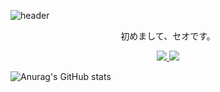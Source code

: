 ![header](https://capsule-render.vercel.app/api?type=waving&color=auto&height=300&section=header&text=seo%20&fontSize=90&animation=fadeIn&fontAlignY=38&desc=Decorate%20GitHub%20Profile%20or%20any%20Repo%20like%20me!&descAlignY=51&descAlign=62)
<p align='center'> 初めまして、セオです。 </p>
<p align='center'>
  <a href="https://github.com/kyechan99/capsule-render/labels/Idea">
    <img src="https://img.shields.io/badge/IDEA%20ISSUE%20-%23F7DF1E.svg?&style=for-the-badge&&logoColor=white"/>
  </a>
  <a href="#demo">
    <img src="https://img.shields.io/badge/DEMO%20-%234FC08D.svg?&style=for-the-badge&&logoColor=white"/>
  </a>
</p>

![Anurag's GitHub stats](https://github-readme-stats.vercel.app/api?username=seomuyeol&show_icons=true&theme=radical)

